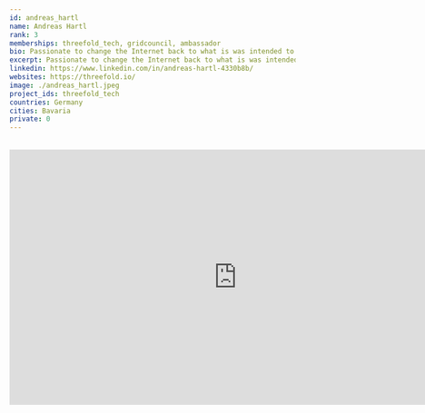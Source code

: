```yaml
---
id: andreas_hartl
name: Andreas Hartl
rank: 3
memberships: threefold_tech, gridcouncil, ambassador
bio: Passionate to change the Internet back to what is was intended to be - unbiased and assessable for all everywhere independent of race, color and religion. Grateful to work in a team that strives to make that change happen. Gathered experience in various tech companies over the years being in charge of local and international business. Working with people, building trustful relationships and empowering people whenever possible is a big part of my values.
excerpt: Passionate to change the Internet back to what is was intended to be.
linkedin: https://www.linkedin.com/in/andreas-hartl-4330b8b/
websites: https://threefold.io/
image: ./andreas_hartl.jpeg
project_ids: threefold_tech
countries: Germany
cities: Bavaria
private: 0
---
```


<BR>

<iframe src="https://player.vimeo.com/video/439206162" width="800" height="450" frameborder="0" allow="autoplay; fullscreen" allowfullscreen></iframe>

<BR>
